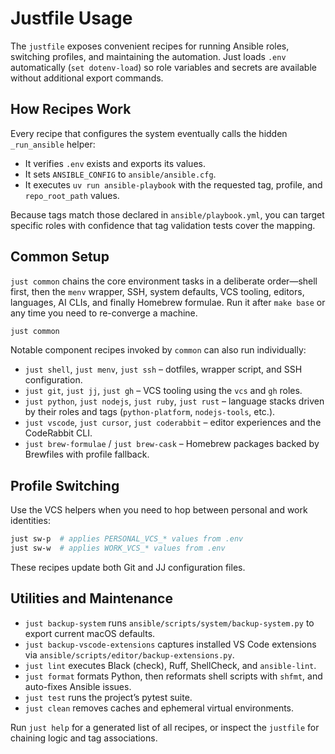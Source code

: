 # Justfile Usage

The `justfile` exposes convenient recipes for running Ansible roles, switching profiles, and maintaining the automation. Just loads `.env` automatically (`set dotenv-load`) so role variables and secrets are available without additional export commands.

## How Recipes Work
Every recipe that configures the system eventually calls the hidden `_run_ansible` helper:
- It verifies `.env` exists and exports its values.
- It sets `ANSIBLE_CONFIG` to `ansible/ansible.cfg`.
- It executes `uv run ansible-playbook` with the requested tag, profile, and `repo_root_path` values.

Because tags match those declared in `ansible/playbook.yml`, you can target specific roles with confidence that tag validation tests cover the mapping.

## Common Setup
`just common` chains the core environment tasks in a deliberate order—shell first, then the `menv` wrapper, SSH, system defaults, VCS tooling, editors, languages, AI CLIs, and finally Homebrew formulae. Run it after `make base` or any time you need to re-converge a machine.

```zsh
just common
```

Notable component recipes invoked by `common` can also run individually:
- `just shell`, `just menv`, `just ssh` – dotfiles, wrapper script, and SSH configuration.
- `just git`, `just jj`, `just gh` – VCS tooling using the `vcs` and `gh` roles.
- `just python`, `just nodejs`, `just ruby`, `just rust` – language stacks driven by their roles and tags (`python-platform`, `nodejs-tools`, etc.).
- `just vscode`, `just cursor`, `just coderabbit` – editor experiences and the CodeRabbit CLI.
- `just brew-formulae` / `just brew-cask` – Homebrew packages backed by Brewfiles with profile fallback.

## Profile Switching
Use the VCS helpers when you need to hop between personal and work identities:
```zsh
just sw-p  # applies PERSONAL_VCS_* values from .env
just sw-w  # applies WORK_VCS_* values from .env
```
These recipes update both Git and JJ configuration files.

## Utilities and Maintenance
- `just backup-system` runs `ansible/scripts/system/backup-system.py` to export current macOS defaults.
- `just backup-vscode-extensions` captures installed VS Code extensions via `ansible/scripts/editor/backup-extensions.py`.
- `just lint` executes Black (check), Ruff, ShellCheck, and `ansible-lint`.
- `just format` formats Python, then reformats shell scripts with `shfmt`, and auto-fixes Ansible issues.
- `just test` runs the project’s pytest suite.
- `just clean` removes caches and ephemeral virtual environments.

Run `just help` for a generated list of all recipes, or inspect the `justfile` for chaining logic and tag associations.
